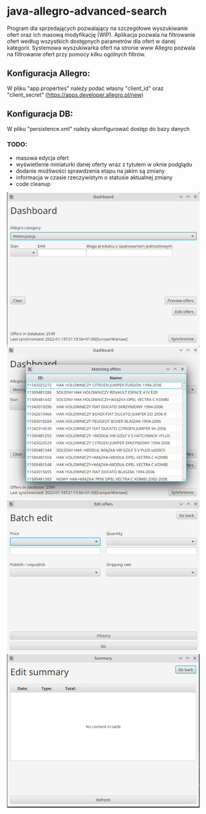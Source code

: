 # java-allegro-advanced-search #
Program dla sprzedających pozwalający na szczegółowe wyszukiwanie ofert oraz ich masową modyfikację (WIP).
Aplikacja pozwala na filtrowanie ofert według wszystkich dostępnych parametrów dla ofert w danej kategorii.
Systemowa wyszukiwarka ofert na stronie www Allegro pozwala na filtrowanie ofert przy pomocy kilku ogólnych filtrów.

## Konfiguracja Allegro: ##
W pliku "app.properties" należy podać własny "client_id" oraz "client_secret" (https://apps.developer.allegro.pl/new)

## Konfiguracja DB: ##
W pliku "persistence.xml" należy skonfigurować dostęp do bazy danych

### TODO: ###
* masowa edycja ofert
* wyświetlenie miniaturki danej oferty wraz z tytułem w oknie podglądu
* dodanie możliwości sprawdzenia etapu na jakim są zmiany
* informacja w czasie rzeczywistym o statusie aktualnej zmiany
* code cleanup


![screen_1](https://github.com/dawid-pawlowski/java-allegro-advanced-search/blob/660332c1a0883c0bd7a4159934618ff65a51efd3/screenshots/screen_1.png)
![screen_2](https://github.com/dawid-pawlowski/java-allegro-advanced-search/blob/660332c1a0883c0bd7a4159934618ff65a51efd3/screenshots/screen_2.png)
![screen_3](https://github.com/dawid-pawlowski/java-allegro-advanced-search/blob/660332c1a0883c0bd7a4159934618ff65a51efd3/screenshots/screen_3.png)
![screen_4](https://github.com/dawid-pawlowski/java-allegro-advanced-search/blob/660332c1a0883c0bd7a4159934618ff65a51efd3/screenshots/screen_4.png)
